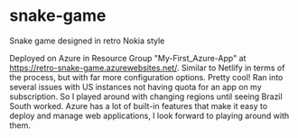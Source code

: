 # snake-game

Snake game designed in retro Nokia style

Deployed on Azure in Resource Group "My-First_Azure-App" at https://retro-snake-game.azurewebsites.net/.
Similar to Netlify in terms of the process, but with far more configuration options. Pretty cool!
Ran into several issues with US instances not having quota for an app on my subscription. So I played around with changing regions until seeing Brazil South worked.
Azure has a lot of built-in features that make it easy to deploy and manage web applications, I look forward to playing around with them.
